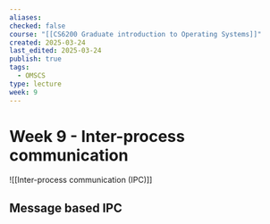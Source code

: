 ```yaml
---
aliases: 
checked: false
course: "[[CS6200 Graduate introduction to Operating Systems]]"
created: 2025-03-24
last_edited: 2025-03-24
publish: true
tags:
  - OMSCS
type: lecture
week: 9
---
```

# Week 9 - Inter-process communication

![[Inter-process communication (IPC)]]

## Message based IPC

